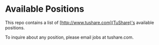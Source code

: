 # Available Positions

This repo contains a list of [http://www.tushare.com](TuShare)'s available positions.

To inquire about any position, please email jobs at tushare.com.

